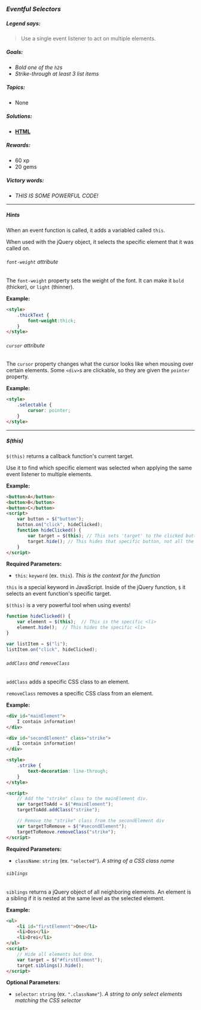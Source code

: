 ### _Eventful Selectors_

##### _Legend says:_
> Use a single event listener to act on multiple elements.

##### _Goals:_
+ _Bold one of the `h2`s_
+ _Strike-through at least 3 list items_

##### _Topics:_
+ None

##### _Solutions:_
+ **[HTML](Eventful_Selectors.html)**

##### _Rewards:_
+ 60  xp
+ 20 gems

##### _Victory words:_
+ _THIS IS SOME POWERFUL CODE!_

___

##### _Hints_

When an event function is called, it adds a variabled called `this`.

When used with the jQuery object, it selects the specific element that it was called on.


###### _`font-weight` attribute_

The `font-weight` property sets the weight of the font. It can make it `bold` (thicker), or `light` (thinner).

**Example:**

```html
<style>
    .thickText {
        font-weight:thick;
    }
</style>
``` 


###### _`cursor` attribute_

The `cursor` property changes what the cursor looks like when mousing over certain elements. Some `<div>`s are clickable, so they are given the `pointer` property.

**Example:**

```html
<style>
    .selectable {
        cursor: pointer;
    }
</style>
``` 

___

##### _$(this)_

`$(this)` returns a callback function's current target.

Use it to find which specific element was selected when applying the same event listener to multiple elements.

**Example:**

```html
<button>A</button>
<button>B</button>
<button>C</button>
<script>
    var button = $("button");
    button.on("click", hideClicked);
    function hideClicked() {
        var target = $(this); // This sets 'target' to the clicked button.
        target.hide(); // This hides that specific button, not all the buttons.
    }
</script>
```

**Required Parameters:**
+ `this`: `keyword` (ex. `this`). _This is the context for the function_

`this` is a special keyword in JavaScript. Inside of the jQuery function, `$` it selects an event function's specific target.

`$(this)` is a very powerful tool when using events!


```javascript
function hideClicked() {
    var element = $(this);  // This is the specific <li>
    element.hide();  // This hides the specific <li>
}

var listItem = $("li");
listItem.on("click", hideClicked);
```

###### _`addClass` and `removeClass`_

`addClass` adds a specific CSS class to an element.

`removeClass` removes a specific CSS class from an element.

**Example:**

```html
<div id="mainElement">
    I contain information!
</div>

<div id="secondElement" class="strike">
    I contain information!
</div>

<style>
    .strike {
        text-decoration: line-through;
    }
</style>

<script>
    // Add the "strike" class to the mainElement div.
    var targetToAdd = $("#mainElement");
    targetToAdd.addClass("strike");

    // Remove the "strike" class from the secondElement div
    var targetToRemove = $("#secondElement");
    targetToRemove.removeClass("strike");
</script>
```

**Required Parameters:**
+ `className`: `string` (ex. `"selected"`). _A string of a CSS class name_

###### _`siblings`_

`siblings` returns a jQuery object of all neighboring elements. An element is a sibling if it is nested at the same level as the selected element.

**Example:**

```html
<ul>
    <li id="firstElement">One</li>
    <li>Dos</li>
    <li>Drei</li>
</ul>
<script>
    // Hide all elements but One.
    var target = $("#firstElement");
    target.siblings().hide();
</script>
```

**Optional Parameters:**
+ `selector`: `string` (ex. `".className"`). _A string to only select elements matching the CSS selector_
